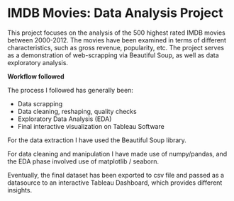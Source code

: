 # IMDB Movies: Data Analysis Project

This project focuses on the analysis of the 500 highest rated IMDB movies between 2000-2012. The movies have been examined in terms of different characteristics, such as gross revenue, popularity, etc. The project serves as a demonstration of web-scrapping via Beautiful Soup, as well as data exploratory analysis.

**Workflow followed**

The process I followed has generally been:

- Data scrapping
- Data cleaning, reshaping, quality checks
- Exploratory Data Analysis (EDA)
- Final interactive visualization on Tableau Software

For the data extraction I have used the Beautiful Soup library.

For data cleaning and manipulation I have made use of numpy/pandas, and the EDA phase involved use of matplotlib / seaborn.

Eventually, the final dataset has been exported to csv file and passed as a datasource to an interactive Tableau Dashboard, which provides different insights. 
